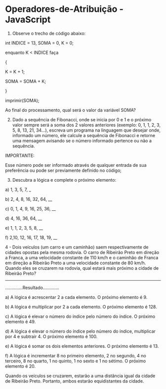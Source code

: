 # Operadores-de-Atribuição - JavaScript
1) Observe o trecho de código abaixo:

int INDICE = 13, SOMA = 0, K = 0;

enquanto K < INDICE faça

{

K = K + 1;

SOMA = SOMA + K;

}

imprimir(SOMA);



Ao final do processamento, qual será o valor da variável SOMA?



2) Dado a sequência de Fibonacci, onde se inicia por 0 e 1 e o próximo valor sempre será a soma dos 2 valores anteriores (exemplo: 0, 1, 1, 2, 3, 5, 8, 13, 21, 34...), escreva um programa na linguagem que desejar onde, informado um número, ele calcule a sequência de Fibonacci e retorne uma mensagem avisando se o número informado pertence ou não a sequência.



IMPORTANTE:

Esse número pode ser informado através de qualquer entrada de sua preferência ou pode ser previamente definido no código;



3) Descubra a lógica e complete o próximo elemento:



a) 1, 3, 5, 7, _

b) 2, 4, 8, 16, 32, 64, __

c) 0, 1, 4, 9, 16, 25, 36, __

d) 4, 16, 36, 64, __

e) 1, 1, 2, 3, 5, 8, __

f) 2,10, 12, 16, 17, 18, 19, __



4 - Dois veículos (um carro e um caminhão) saem respectivamente de cidades opostas pela mesma rodovia. O carro de Ribeirão Preto em direção a Franca, a uma velocidade constante de 110 km/h e o caminhão de Franca em direção a Ribeirão Preto a uma velocidade constante de 80 km/h. Quando eles se cruzarem na rodovia, qual estará mais próximo a cidade de Ribeirão Preto?

-----------------------------------------------------------------------------------------------------

..............Resultado.............


a) A lógica é acrescentar 2 a cada elemento. O próximo elemento é 9.

b) A lógica é multiplicar por 2 a cada elemento. O próximo elemento é 128.

c) A lógica é elevar o número do índice pelo número do índice. O próximo elemento é 49.

d) A lógica é elevar o número do índice pelo número do índice, multiplicar por 4 e subtrair 4. O próximo elemento é 100.

e) A lógica é somar os dois elementos anteriores. O próximo elemento é 13.

f) A lógica é incrementar 8 no primeiro elemento, 2 no segundo, 4 no terceiro, 8 no quarto, 1 no quinto, 1 no sexto e 1 no sétimo. O próximo elemento é 20.

Quando os veículos se cruzarem, estarão a uma distância igual da cidade de Ribeirão Preto. Portanto, ambos estarão equidistantes da cidade.